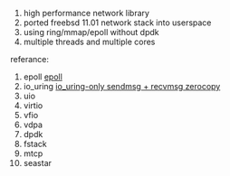 
1. high performance network library
2. ported freebsd 11.01 network stack into userspace
3. using ring/mmap/epoll without dpdk
4. multiple threads and multiple cores

referance:
1. epoll
[epoll](https://man7.org/linux/man-pages/man7/epoll.7.html)
2. io_uring
[io_uring-only sendmsg + recvmsg zerocopy](https://lore.kernel.org/io-uring/acc66238-0d27-cd22-dac4-928777a8efbc@gmail.com/T/#m7e2356589fda377861c16abfb443b125cde4d151)
3. uio
4. virtio
5. vfio
6. vdpa
7. dpdk
8. fstack
9. mtcp
10. seastar